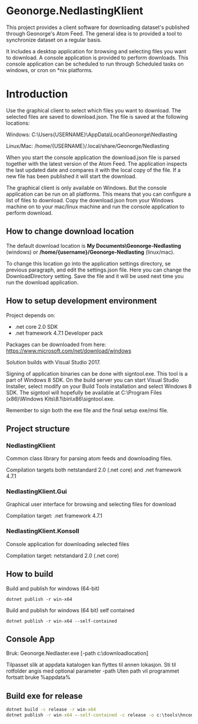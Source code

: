 # Geonorge.NedlastingKlient

This project provides a client software for downloading dataset's published through Geonorge's Atom Feed. The general idea is to provided a tool to synchronize dataset on a regular basis. 

It includes a desktop application for browsing and selecting files you want to download. A console application is provided to perform downloads. This console application can be scheduled to run through Scheduled tasks on windows, or cron on *nix platforms.

# Introduction

Use the graphical client to select which files you want to download. The selected files are saved to download.json. The file is saved at the following locations:

Windows:
C:\Users\{USERNAME}\AppData\Local\Geonorge\Nedlasting

Linux/Mac:
/home/{USERNAME}/.local/share/Geonorge/Nedlasting

When you start the console application the download.json file is parsed together with the latest version of the Atom Feed. The application inspects the last updated date and compares it with the local copy of the file. If a new file has been published it will start the download. 

The graphical client is only available on Windows. But the console application can be run on all platforms. This means that you can configure a list of files to download. Copy the download.json from your Windows machine on to your mac/linux machine and run the console application to perform download. 

## How to change download location

The default download location is **My Documents\Geonorge-Nedlasting** (windows) or **/home/{username}/Geonorge-Nedlasting** (linux/mac). 

To change this location go into the application settings directory, se previous paragraph, and edit the settings.json file. Here you can change the DownloadDirectory setting. Save the file and it will be used next time you run the download application. 

## How to setup development environment

Project depends on:
* .net core 2.0 SDK
* .net framework 4.7.1 Developer pack

Packages can be downloaded from here:
https://www.microsoft.com/net/download/windows

Solution builds with Visual Studio 2017. 

Signing of application binaries can be done with signtool.exe. This tool is a part of Windows 8 SDK. On the build server you can start Visual Studio Installer, select modify on your Build Tools installation and select Windows 8 SDK. The signtool will hopefully be available at C:\Program Files (x86)\Windows Kits\8.1\bin\x86\signtool.exe.

Remember to sign both the exe file and the final setup exe/msi file. 

## Project structure

### NedlastingKlient
Common class library for parsing atom feeds and downloading files.

Compilation targets both netstandard 2.0 (.net core) and .net framework 4.7.1

### NedlastingKlient.Gui

Graphical user interface for browsing and selecting files for download

Compilation target: .net framework 4.7.1

### NedlastingKlient.Konsoll
Console application for downloading selected files

Compilation target: netstandard 2.0 (.net core)


## How to build

Build and publish for windows (64-bit)

    dotnet publish -r win-x64

Build and publish for windows (64 bit) self contained

    dotnet publish -r win-x64 --self-contained

## Console App

Bruk: Geonorge.Nedlaster.exe [-path c:\downloadlocation]

Tilpasset slik at appdata katalogen kan flyttes til annen lokasjon. Sti til rotfolder angis med optional parameter -path
Uten path vil programmet fortsatt bruke %appdata%

## Build exe for release

```bat
dotnet build -c release -r win-x64
dotnet publish -r win-x64 --self-contained -c release -o c:\tools\hnconsole
```
